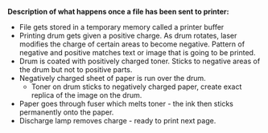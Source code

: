 **Description of what happens once a file has been sent to printer:**
- File gets stored in a temporary memory called a printer buffer
- Printing drum gets given a positive charge. As drum rotates, laser modifies the charge of certain areas to become negative. Pattern of negative and positive matches text or image that is going to be printed.
- Drum is coated with positively charged toner. Sticks to negative areas of the drum but not to positive parts.
- Negatively charged sheet of paper is run over the drum.
	- Toner on drum sticks to negatively charged paper, create exact replica of the image on the drum.
- Paper goes through fuser which melts toner - the ink then sticks permanently onto the paper.
- Discharge lamp removes charge - ready to print next page.
